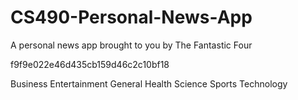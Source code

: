 # CS490-Personal-News-App

A personal news app brought to you by The Fantastic Four

f9f9e022e46d435cb159d46c2c10bf18

Business
Entertainment
General
Health
Science
Sports
Technology

